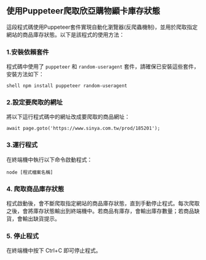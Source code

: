 ## 使用Puppeteer爬取欣亞購物顯卡庫存狀態

這段程式碼使用Puppeteer套件實現自動化瀏覽器(反爬蟲機制)，並用於爬取指定網站的商品庫存狀態。以下是該程式的使用方法：

### 1.安裝依賴套件

程式碼中使用了 `puppeteer` 和 `random-useragent` 套件，請確保已安裝這些套件，安裝方法如下：


```
shell npm install puppeteer random-useragent 
```

### 2.設定要爬取的網址
將以下這行程式碼中的網址改成要爬取的商品網址：
```shell
await page.goto('https://www.sinya.com.tw/prod/185201'); 

```

### 3.運行程式
在終端機中執行以下命令啟動程式：
```shell
node [程式檔案名稱]
```
### 4. 爬取商品庫存狀態
程式啟動後，會不斷爬取指定網站的商品庫存狀態，直到手動停止程式。每次爬取之後，會將庫存狀態輸出到終端機中。若商品有庫存，會輸出庫存數量；若商品缺貨，會輸出缺貨提示。

### 5. 停止程式
在終端機中按下 Ctrl+C 即可停止程式。
